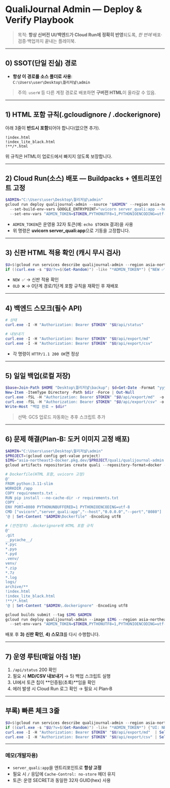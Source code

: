 # QualiJournal Admin — Deploy & Verify Playbook

> 목적: **항상 신버전 UI/백엔드가 Cloud Run에 정확히 반영**되도록, _한 번에_ 배포·검증·백업까지 끝내는 플레이북.

---

## 0) SSOT(단일 진실) 경로
- **항상 이 경로를 소스 폴더로 사용**:  
  `C:\Users\user\Desktop\퀄리저널\admin`

> 주의: `userW` 등 다른 계정 경로로 배포하면 **구버전 HTML**이 올라갈 수 있음.

---

## 1) HTML 포함 규칙(.gcloudignore / .dockerignore)
아래 3줄이 **반드시 포함**되어야 합니다(없으면 추가).

```
!index.html
!index_lite_black.html
!**/*.html
```

위 규칙은 HTML이 업로드에서 빠지지 않도록 보장합니다.

---

## 2) Cloud Run(소스) 배포 — Buildpacks + 엔트리포인트 고정

```powershell
$ADMIN="C:\Users\user\Desktop\퀄리저널\admin"
gcloud run deploy qualijournal-admin --source "$ADMIN" --region asia-northeast3 --allow-unauthenticated `
  --set-build-env-vars GOOGLE_ENTRYPOINT="uvicorn server_quali:app --host 0.0.0.0 --port 8080" `
  --set-env-vars "ADMIN_TOKEN=$TOKEN,PYTHONUTF8=1,PYTHONIOENCODING=utf-8"
```

- `ADMIN_TOKEN`은 운영용 32자 토큰(예: `echo $TOKEN` 결과)을 사용
- 위 명령은 **uvicorn server_quali:app**으로 기동을 고정합니다.

---

## 3) 신판 HTML 적용 확인 (캐시 무시 검사)

```powershell
$U=$(gcloud run services describe qualijournal-admin --region asia-northeast3 --format="value(status.url)")
if ((curl.exe -s "$U/?v=$(Get-Random)") -like "*ADMIN_TOKEN*") {"NEW ✅"} else {"OLD ❌"}
```

- `NEW ✅` → 신판 적용 확인
- `OLD ❌` → 0단계 경로/1단계 포함 규칙을 재확인 후 재배포

---

## 4) 백엔드 스모크(필수 API)

```powershell
# 상태
curl.exe -I -H "Authorization: Bearer $TOKEN" "$U/api/status"

# 내보내기
curl.exe -I -H "Authorization: Bearer $TOKEN" "$U/api/export/md"
curl.exe -I -H "Authorization: Bearer $TOKEN" "$U/api/export/csv"
```

- 각 명령이 `HTTP/1.1 200 OK`면 정상

---

## 5) 일일 백업(로컬 저장)

```powershell
$base=Join-Path $HOME "Desktop\퀄리저널\backup"; $d=Get-Date -Format "yyyyMMdd_HHmmss"; $dir=Join-Path $base $d
New-Item -ItemType Directory -Path $dir -Force | Out-Null
curl.exe -fSL -H "Authorization: Bearer $TOKEN" "$U/api/export/md"  -o (Join-Path $dir ("export_"+$d+".md"))
curl.exe -fSL -H "Authorization: Bearer $TOKEN" "$U/api/export/csv" -o (Join-Path $dir ("export_"+$d+".csv"))
Write-Host "백업 완료 → $dir"
```

> 선택: GCS 업로드 자동화는 추후 스크립트 추가

---

## 6) 문제 해결(Plan‑B: 도커 이미지 고정 배포)

```powershell
$ADMIN="C:\Users\user\Desktop\퀄리저널\admin"
$PROJECT=(gcloud config get-value project)
$IMG="asia-northeast3-docker.pkg.dev/$PROJECT/quali/qualijournal-admin:stable"
gcloud artifacts repositories create quali --repository-format=docker --location=asia-northeast3 2>$null

# Dockerfile(HTML 포함, uvicorn 고정)
@'
FROM python:3.11-slim
WORKDIR /app
COPY requirements.txt .
RUN pip install --no-cache-dir -r requirements.txt
COPY . .
ENV PORT=8080 PYTHONUNBUFFERED=1 PYTHONIOENCODING=utf-8
CMD ["uvicorn","server_quali:app","--host","0.0.0.0","--port","8080"]
'@ | Set-Content "$ADMIN\Dockerfile" -Encoding utf8

# (안전장치) .dockerignore에 HTML 포함 규칙
@'
.git
__pycache__/
*.pyc
*.pyo
*.pyd
.venv/
venv/
*.zip
*.7z
*.log
logs/
archive/**
!index.html
!index_lite_black.html
!**/*.html
'@ | Set-Content "$ADMIN\.dockerignore" -Encoding utf8

gcloud builds submit --tag $IMG $ADMIN
gcloud run deploy qualijournal-admin --image $IMG --region asia-northeast3 --allow-unauthenticated `
  --set-env-vars "ADMIN_TOKEN=$TOKEN,PYTHONUTF8=1,PYTHONIOENCODING=utf-8"
```

배포 후 **3) 신판 확인**, **4) 스모크**를 다시 수행합니다.

---

## 7) 운영 루틴(매일 아침 1분)

1. `/api/status` 200 확인  
2. 필요 시 **MD/CSV 내보내기** → 5) 백업 스크립트 실행  
3. UI에서 토큰 칩이 **인증됨(초록)**임을 확인  
4. 에러 발생 시 Cloud Run 로그 확인 → 필요 시 Plan‑B

---

## 부록) 빠른 체크 3줄

```powershell
$U=$(gcloud run services describe qualijournal-admin --region asia-northeast3 --format="value(status.url)")
if ((curl.exe -s "$U/?v=$(Get-Random)") -like "*ADMIN_TOKEN*") {"UI: NEW ✅"} else {"UI: OLD ❌"}
curl.exe -I -H "Authorization: Bearer $TOKEN" "$U/api/export/md"  | Select-String "HTTP/1.1"
curl.exe -I -H "Authorization: Bearer $TOKEN" "$U/api/export/csv" | Select-String "HTTP/1.1"
```

---

### 메모(개발자용)
- `server_quali:app`을 엔트리포인트로 **항상 고정**  
- 필요 시 `/` 응답에 `Cache-Control: no-store` 헤더 유지  
- 토큰: 운영 SECRET과 동일한 32자 GUID(hex) 사용
